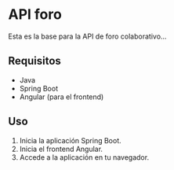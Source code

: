 # API foro

Esta es la base para la API de foro colaborativo...

## Requisitos

- Java
- Spring Boot
- Angular (para el frontend)

## Uso

1. Inicia la aplicación Spring Boot.
2. Inicia el frontend Angular.
3. Accede a la aplicación en tu navegador.
